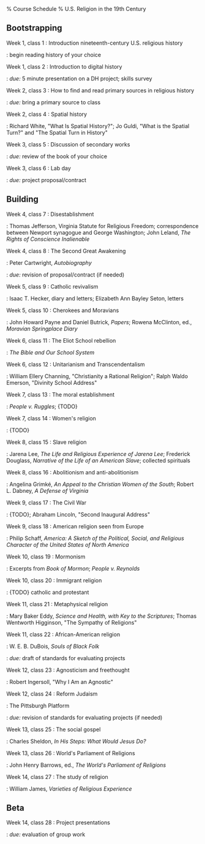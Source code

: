 % Course Schedule
% U.S. Religion in the 19th Century

## Bootstrapping

Week 1, class 1
:   Introduction nineteenth-century U.S. religious history

:   begin reading history of your choice

Week 1, class 2
:   Introduction to digital history

:   *due:* 5 minute presentation on a DH project; skills survey

Week 2, class 3
:   How to find and read primary sources in religious history

:   *due:* bring a primary source to class

Week 2, class 4
:   Spatial history

:   Richard White, "What Is Spatial History?"; Jo Guldi, "What is the
    Spatial Turn?" and "The Spatial Turn in History"

Week 3, class 5
:   Discussion of secondary works

:   *due:* review of the book of your choice

Week 3, class 6
:   Lab day

:   *due:* project proposal/contract

## Building

Week 4, class 7
:   Disestablishment

:   Thomas Jefferson, Virginia Statute for Religious Freedom;
    correspondence between Newport synagogue and George Washington; John
    Leland, *The Rights of Conscience Inalienable*

Week 4, class 8
:   The Second Great Awakening

:   Peter Cartwright, *Autobiography*

:   *due:* revision of proposal/contract (if needed)

Week 5, class 9
:   Catholic revivalism

:   Isaac T. Hecker, diary and letters; Elizabeth Ann Bayley Seton,
    letters

Week 5, class 10
:   Cherokees and Moravians

:   John Howard Payne and Daniel Butrick, *Papers*; Rowena McClinton,
    ed., *Moravian Springplace Diary*

Week 6, class 11
:   The Eliot School rebellion

:   *The Bible and Our School System*

Week 6, class 12
:   Unitarianism and Transcendentalism

:   William Ellery Channing, "Christianity a Rational Religion"; Ralph
    Waldo Emerson, "Divinity School Address"

Week 7, class 13
:   The moral establishment

:   *People v. Ruggles*; {TODO}

Week 7, class 14
:   Women's religion

:   {TODO}

Week 8, class 15
:   Slave religion

:   Jarena Lee, *The Life and Religious Experience of Jarena Lee*;
    Frederick Douglass, *Narrative of the Life of an American Slave*;
    collected spirituals

Week 8, class 16
:   Abolitionism and anti-abolitionism

:   Angelina Grimké, *An Appeal to the Christian Women of the South*;
    Robert L. Dabney, *A Defense of Virginia*

Week 9, class 17
:   The Civil War

:   {TODO}; Abraham Lincoln, "Second Inaugural Address"

Week 9, class 18
:   American religion seen from Europe

:   Philip Schaff, *America: A Sketch of the Political, Social, and
    Religious Character of the United States of North America*

Week 10, class 19
:   Mormonism

:   Excerpts from *Book of Mormon*; *People v. Reynolds*

Week 10, class 20
:   Immigrant religion

:   {TODO} catholic and protestant

Week 11, class 21
:   Metaphysical religion

:   Mary Baker Eddy, *Science and Health, with Key to the Scriptures*;
    Thomas Wentworth Higginson, "The Sympathy of Religions"

Week 11, class 22
:   African-American religion

:   W. E. B. DuBois, *Souls of Black Folk*

:   *due:* draft of standards for evaluating projects

Week 12, class 23
:   Agnosticism and freethought

:   Robert Ingersoll, "Why I Am an Agnostic"

Week 12, class 24
:   Reform Judaism

:   The Pittsburgh Platform

:   *due:* revision of standards for evaluating projects (if needed)

Week 13, class 25
:   The social gospel

:   Charles Sheldon, *In His Steps: What Would Jesus Do?*

Week 13, class 26
:   World's Parliament of Religions

:   John Henry Barrows, ed., *The World's Parliament of Religions*

Week 14, class 27
:   The study of religion

:   William James, *Varieties of Religious Experience*

## Beta

Week 14, class 28
:   Project presentations

:   *due:* evaluation of group work
